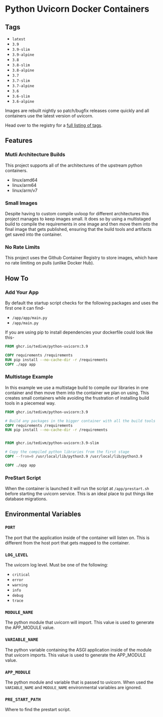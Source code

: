 # Python Uvicorn Docker Containers

## Tags

* `latest`
* `3.9`
* `3.9-slim`
* `3.9-alpine`
* `3.8`
* `3.8-slim`
* `3.8-alpine`
* `3.7`
* `3.7-slim`
* `3.7-alpine`
* `3.6`
* `3.6-slim`
* `3.6-alpine`

Images are rebuilt nightly so patch/bugfix releases come quickly and all containers use the latest version of uvicorn.

Head over to the registry for a [full listing of tags](https://github.com/tedivm/python-uvicorn/pkgs/container/python-uvicorn).

## Features

### Mutli Architecture Builds

This project supports all of the architectures of the upstream python containers.

* linux/amd64
* linux/arm64
* linux/arm/v7


### Small Images

Despite having to custom compile uvloop for different architectures this project manages to keep images small. It does so by using a multistaged build to compile the requirements in one image and then move them into the final image that gets published, ensuring that the build tools and artifacts get saved into the container.

### No Rate Limits

This project uses the Github Container Registry to store images, which have no rate limiting on pulls (unlike Docker Hub).

## How To

### Add Your App

By default the startup script checks for the following packages and uses the first one it can find-

* `/app/app/main.py`
* `/app/main.py`

If you are using pip to install dependencies your dockerfile could look like this-

```dockerfile
FROM ghcr.io/tedivm/python-uvicorn:3.9

COPY requirements /requirements
RUN pip install --no-cache-dir -r /requirements
COPY ./app app
```


### Multistage Example

In this example we use a multistage build to compile our libraries in one container and then move them into the container we plan on using. This creates small containers while avoiding the frustration of installing build tools in a piecemeal way.

```dockerfile
FROM ghcr.io/tedivm/python-uvicorn:3.9

# Build any packages in the bigger container with all the build tools
COPY requirements /requirements
RUN pip install --no-cache-dir -r /requirements


FROM ghcr.io/tedivm/python-uvicorn:3.9-slim

# Copy the compiled python libraries from the first stage
COPY --from=0 /usr/local/lib/python3.9 /usr/local/lib/python3.9

COPY ./app app
```

### PreStart Script

When the container is launched it will run the script at `/app/prestart.sh` before starting the uvicorn service. This is an ideal place to put things like database migrations.


## Environmental Variables

### `PORT`

The port that the application inside of the container will listen on. This is different from the host port that gets mapped to the container.

### `LOG_LEVEL`

The uvicorn log level. Must be one of the following:

* `critical`
* `error`
* `warning`
* `info`
* `debug`
* `trace`

### `MODULE_NAME`

The python module that uvicorn will import. This value is used to generate the APP_MODULE value.

### `VARIABLE_NAME`

The python variable containing the ASGI application inside of the module that uvicorn imports. This value is used to generate the APP_MODULE value.


### `APP_MODULE`

The python module and variable that is passed to uvicorn. When used the `VARIABLE_NAME` and `MODULE_NAME` environmental variables are ignored.

### `PRE_START_PATH`

Where to find the prestart script.
